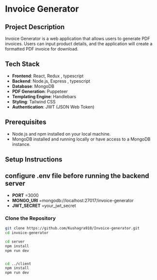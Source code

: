 # Invoice Generator

## Project Description
Invoice Generator is a web application that allows users to generate PDF invoices. Users can input product details, and the application will create a formatted PDF invoice for download.

## Tech Stack
- **Frontend**: React, Redux , typescript
- **Backend**: Node.js, Express , typescript
- **Database**: MongoDB
- **PDF Generation**: Puppeteer
- **Templating Engine**: Handlebars
- **Styling**: Tailwind CSS
- **Authentication**: JWT (JSON Web Token)

## Prerequisites
- Node.js and npm installed on your local machine.
- MongoDB installed and running locally or have access to a MongoDB instance.

## Setup Instructions

## configure .env file before running the backend server
- **PORT** =3000
- **MONGO_URI** =mongodb://localhost:27017/invoice-generator
- **JWT_SECRET** =your_jwt_secret

### Clone the Repository
```bash
git clone https://github.com/Kushagra910/Invoice-generator.git
cd invoice-generator

cd server
npm install
npm run dev


cd ../client
npm install
npm run dev

